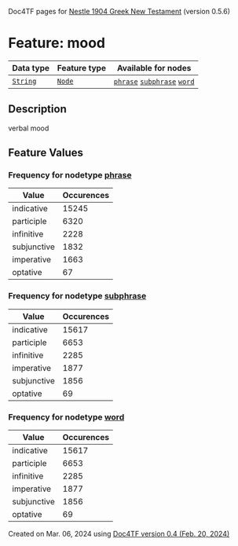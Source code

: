 Doc4TF pages for [Nestle 1904 Greek New Testament](https://github.com/saulocantanhede/tfgreek2/tree/main/tf) (version 0.5.6)
# Feature: mood
Data type|Feature type|Available for nodes
---|---|---
[`String`](featurebydatatype.md#string)|[`Node`](featurebytype.md#node)| [`phrase`](featurebynodetype.md#phrase)  [`subphrase`](featurebynodetype.md#subphrase)  [`word`](featurebynodetype.md#word) 
## Description
verbal mood
## Feature Values
### Frequency for nodetype [phrase](featurebynodetype.md#phrase)
Value|Occurences
---|---
indicative|15245
participle|6320
infinitive|2228
subjunctive|1832
imperative|1663
optative|67
### Frequency for nodetype [subphrase](featurebynodetype.md#subphrase)
Value|Occurences
---|---
indicative|15617
participle|6653
infinitive|2285
imperative|1877
subjunctive|1856
optative|69
### Frequency for nodetype [word](featurebynodetype.md#word)
Value|Occurences
---|---
indicative|15617
participle|6653
infinitive|2285
imperative|1877
subjunctive|1856
optative|69
 

Created on Mar. 06, 2024 using [Doc4TF  version 0.4 (Feb. 20, 2024)](https://github.com/tonyjurg/Doc4TF) 